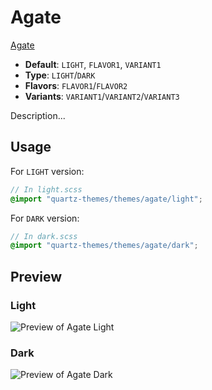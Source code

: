 # Agate

[Agate](#)

- **Default**: `LIGHT`, `FLAVOR1`, `VARIANT1`
- **Type**: `LIGHT`/`DARK`
- **Flavors**: `FLAVOR1`/`FLAVOR2`
- **Variants**: `VARIANT1`/`VARIANT2`/`VARIANT3`

Description...

## Usage

For `LIGHT` version:

```scss
// In light.scss
@import "quartz-themes/themes/agate/light";
```

For `DARK` version:

```scss
// In dark.scss
@import "quartz-themes/themes/agate/dark";
```

## Preview

### Light

![Preview of Agate Light](preview-light.png)

### Dark

![Preview of Agate Dark](preview-dark.png)
